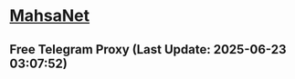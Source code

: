 
# [MahsaNet](https://t.me/mahsa_net)
## Free Telegram Proxy (Last Update: 2025-06-23 03:07:52)

    